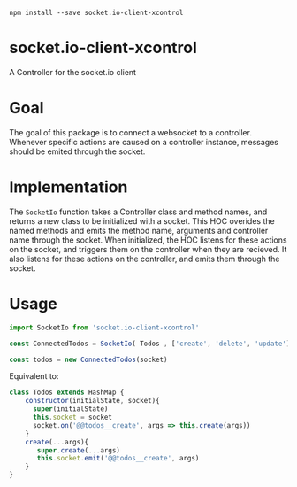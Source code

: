 `npm install --save socket.io-client-xcontrol`

# socket.io-client-xcontrol
A Controller for the socket.io client

# Goal

The goal of this package is to connect a websocket to a controller. Whenever specific actions are caused on a controller instance, messages should be emited through the socket.

# Implementation

The `SocketIo` function takes a Controller class and method names, and returns a new class to be initialized with a socket.
This HOC overides the named methods and emits the method name, arguments and controller name through the socket.
When initialized, the HOC listens for these actions on the socket, and triggers them on the controller when they are recieved.
It also listens for these actions on the controller, and emits them through the socket.

# Usage

```js
import SocketIo from 'socket.io-client-xcontrol'

const ConnectedTodos = SocketIo( Todos , ['create', 'delete', 'update'])

const todos = new ConnectedTodos(socket)
```
Equivalent to:
```js
class Todos extends HashMap {
    constructor(initialState, socket){
      super(initialState)
      this.socket = socket
      socket.on('@@todos__create', args => this.create(args))
    }
    create(...args){
       super.create(...args)
       this.socket.emit('@@todos__create', args)
    }
}
```
